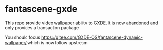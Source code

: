 # fantascene-gxde

This repo provide video wallpaper ability to GXDE. It is now abandoned and only provides a transaction package

You should focus https://gitee.com/GXDE-OS/fantascene-dynamic-wallpaper/ which is now follow upstream